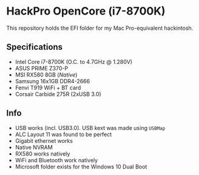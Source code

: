 # HackPro OpenCore (i7-8700K)
This repository holds the EFI folder for my Mac Pro-equivalent hackintosh.

## Specifications
* Intel Core i7-8700K (O.C. to 4.7GHz @ 1.280V)
* ASUS PRIME Z370-P
* MSI RX580 8GB (*Native*)
* Samsung 16x1GB DDR4-2666
* Fenvi T919 WiFi + BT card
* Corsair Carbide 275R (2xUSB 3.0)

## Info
* USB works (incl. USB3.0). USB kext was made using `USBMap`
* ALC Layout 11 was found to be perfect
* Gigabit ethernet works
* Native NVRAM
* RX580 works natively
* WiFi and Bluetooth work natively
* Microsoft folder exists for the Windows 10 Dual Boot
